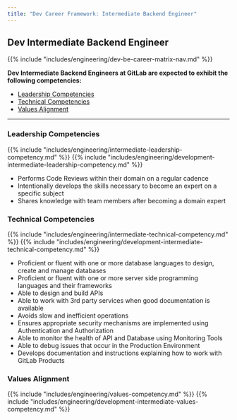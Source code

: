```yaml
---
title: "Dev Career Framework: Intermediate Backend Engineer"
---
```


## Dev Intermediate Backend Engineer

{{% include "includes/engineering/dev-be-career-matrix-nav.md" %}}

**Dev Intermediate Backend Engineers at GitLab are expected to exhibit the following competencies:**

- [Leadership Competencies](#leadership-competencies)
- [Technical Competencies](#technical-competencies)
- [Values Alignment](#values-alignment)

---

### Leadership Competencies

{{% include "includes/engineering/intermediate-leadership-competency.md" %}}
{{% include "includes/engineering/development-intermediate-leadership-competency.md" %}}
- Performs Code Reviews within their domain on a regular cadence
- Intentionally develops the skills necessary to become an expert on a specific subject
- Shares knowledge with team members after becoming a domain expert

### Technical Competencies

{{% include "includes/engineering/intermediate-technical-competency.md" %}}
{{% include "includes/engineering/development-intermediate-technical-competency.md" %}}
- Proficient or fluent with one or more database languages to design, create and manage databases
- Proficient or fluent with one or more server side programming languages and their frameworks
- Able to design and build APIs
- Able to work with 3rd party services when good documentation is available
- Avoids slow and inefficient operations
- Ensures appropriate security mechanisms are implemented using Authentication and Authorization
- Able to monitor the health of API and Database using Monitoring Tools
- Able to debug issues that occur in the Production Environment
- Develops documentation and instructions explaining how to work with GitLab Products

###  Values Alignment

{{% include "includes/engineering/values-competency.md" %}}
{{% include "includes/engineering/development-intermediate-values-competency.md" %}}
